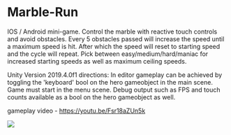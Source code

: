 # Marble-Run

IOS / Android mini-game.  Control the marble with reactive touch controls and avoid obstacles.  Every 5 obstacles passed will increase the speed until a maximum speed is hit.  After which the speed will reset to starting speed and the cycle will repeat.  Pick between easy/medium/hard/maniac for increased starting speeds as well as maximum ceiling speeds.


Unity Version 2019.4.0f1
directions:
In editor gameplay can be achieved by toggling the 'keyboard' bool on the hero gameobject in the main scene.  Game must start in the menu scene.  Debug output such as FPS and touch counts available as a bool on the hero gameobject as well.


gameplay video -  https://youtu.be/Fsr18aZUn5k

<img src="https://img.youtube.com/vi/Fsr18aZUn5k/0.jpg">
